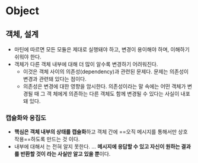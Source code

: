 # Object

## 객체, 설계
- 마틴에 따르면 모든 모듈은 제대로 실행돼야 하고, 변경이 용이해야 하며, 이해하기 쉬워야 한다.
- 객체가 다른 객체 내부에 대해 더 많이 알수록 변경하기 어려워진다. 
  - 이것은 객체 사이의 의존성(dependency)과 관련된 문제다. 문제는 의존성이 변경과 관련돼 있다는 점이다. 
  - 의존성은 변경에 대한 영향을 암시한다. 의존성이라는 말 속에는 어떤 객체가 변경될 때 그 객 체에게 의존하는 다른 객체도 함께 변경될 수 있다는 사실이 내포돼 있다.
### 캡슐화와 응집도 
- **핵심은 객체 내부의 상태를 캡슐화**하고 객체 간에 ==오직 메시지를 통해서만 상호작용==하도록 만드는 것 이다.
- 내부에 대해서 는 전혀 알지 못한다. ... **메시지에 응답할 수 있고 자신이 원하는 결과를 반환할 것이 라는 사실만 알고 있을 뿐**이다.




